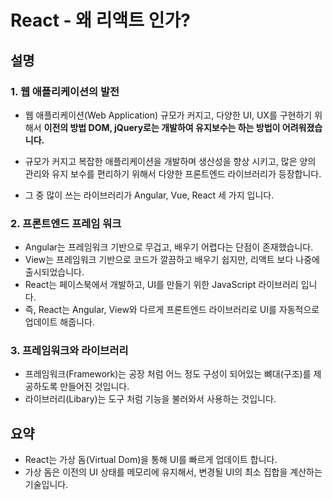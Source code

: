 # React - 왜 리액트 인가?

## 설명

### 1. 웹 애플리케이션의 발전

- 웹 애플리케이션(Web Application) 규모가 커지고, 다양한 UI, UX를 구현하기 위해서 **이전의 방법 DOM, jQuery로는 개발하여 유지보수는 하는 방법이 어려워졌습니다.**

- 규모가 커지고 복잡한 애플리케이션을 개발하며 생산성을 향상 시키고, 많은 양의 관리와 유지 보수를 편리하기 위해서 다양한 프론트엔드 라이브러리가 등장합니다.

- 그 중 많이 쓰는 라이브러리가 Angular, Vue, React 세 가지 입니다.

### 2. 프론트엔드 프레임 워크

- Angular는 프레임워크 기반으로 무겁고, 배우기 어렵다는 단점이 존재했습니다.
- View는 프레임워크 기반으로 코드가 깔끔하고 배우기 쉽지만, 리액트 보다 나중에 출시되었습니다.
- React는 페이스북에서 개발하고, UI를 만들기 위한 JavaScript 라이브러리 입니다.
- 즉, React는 Angular, View와 다르게 프론트엔드 라이브러리로 UI를 자동적으로 업데이트 해줍니다.

### 3. 프레임워크와 라이브러리

- 프레임워크(Framework)는 공장 처럼 어느 정도 구성이 되어있는 뼈대(구조)를 제공하도록 만들어진 것입니다.
- 라이브러리(Libary)는 도구 처럼 기능을 불러와서 사용하는 것입니다.

## 요약

- React는 가상 돔(Virtual Dom)을 통해 UI를 빠르게 업데이트 합니다.
- 가상 돔은 이전의 UI 상태를 메모리에 유지해서, 변경될 UI의 최소 집합을 계산하는 기술입니다.
